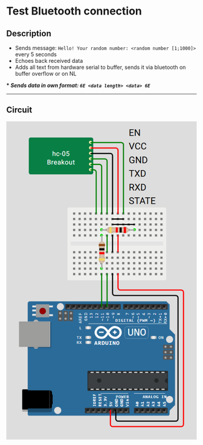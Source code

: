 # Test Bluetooth connection

## Description
- Sends message: `Hello! Your random number: <random number [1;1000]>` every 5 seconds
- Echoes back received data
- Adds all text from hardware serial to buffer, sends it via bluetooth on buffer overflow or on NL

**\* *Sends data in own format: `6E <data length> <data> 6E`***

---

## Circuit
![circuit](assets/circuit.png)
